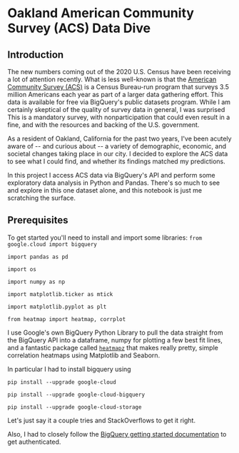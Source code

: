 # Oakland American Community Survey (ACS) Data Dive

## Introduction
The new numbers coming out of the 2020 U.S. Census have been receiving a lot of attention recently. What is less well-known is that the [American Community Survey (ACS)](https://www.census.gov/programs-surveys/acs) is a Census Bureau-run program that surveys 3.5 million Americans each year as part of a larger data gathering effort. This data is available for free via BigQuery's public datasets program. While I am certainly skeptical of the quality of survey data in general, I was surprised This is a mandatory survey, with nonparticipation that could even result in a fine, and with the resources and backing of the U.S. government.

As a resident of Oakland, California for the past two years, I've been acutely aware of -- and curious about -- a variety of demographic, economic, and societal changes taking place in our city. I decided to explore the ACS data to see what I could find, and whether its findings matched my predictions.

In this project I access ACS data via BigQuery's API and perform some exploratory data analysis in Python and Pandas. There's so much to see and explore in this one dataset alone, and this notebook is just me scratching the surface.

## Prerequisites
To get started you'll need to install and import some libraries:
`from google.cloud import bigquery`

`import pandas as pd`

`import os`

`import numpy as np`

`import matplotlib.ticker as mtick`

`import matplotlib.pyplot as plt`

`from heatmap import heatmap, corrplot`

I use Google's own BigQuery Python Library to pull the data straight from the BigQuery API into a dataframe, numpy for plotting a few best fit lines, and a fantastic package called [`heatmapz`](https://pypi.org/project/heatmapz/) that makes really pretty, simple correlation heatmaps using Matplotlib and Seaborn.

In particular I had to install bigquery using

`pip install --upgrade google-cloud`

`pip install --upgrade google-cloud-bigquery`

`pip install --upgrade google-cloud-storage`

Let's just say it a couple tries and StackOverflows to get it right.

Also, I had to closely follow the [BigQuery getting started documentation](https://cloud.google.com/docs/authentication/getting-started) to get authenticated.